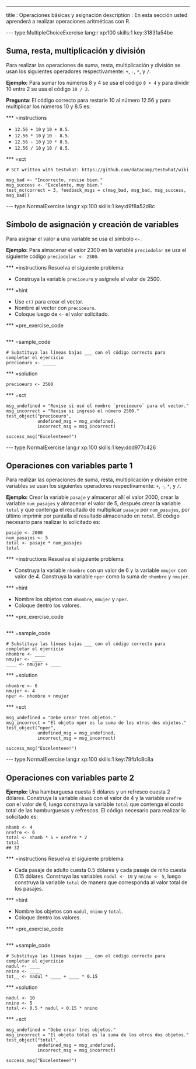 ---
title       : Operaciones básicas y asignación
description : En esta sección usted aprenderá a realizar operaciones aritméticas con R.

--- type:MultipleChoiceExercise lang:r xp:100 skills:1 key:31831a54be
## Suma, resta, multiplicación y división

Para realizar las operaciones de suma, resta, multiplicación y división se usan los siguientes operadores respectivamente: `+`,  `-`, `*`, y `/`.

__Ejemplo:__ Para sumar los números 8 y 4 se usa el código `8 + 4` y para dividir 10 entre 2 se usa el código `10 / 2`.


__Pregunta__: El código correcto para restarle 10 al número 12.56 y para multiplicar los números 10 y 8.5 es:

*** =instructions
- `12.56 + 10` y `10 + 8.5`.
- `12.56 * 10` y `10 - 8.5`.
- `12.56 - 10` y `10 * 8.5`.
- `12.56 / 10` y `10 / 8.5`.

*** =sct
```{r}
# SCT written with testwhat: https://github.com/datacamp/testwhat/wiki

msg_bad <- "Incorrecto, revise bien."
msg_success <- "Excelente, muy bien."
test_mc(correct = 3, feedback_msgs = c(msg_bad, msg_bad, msg_success, msg_bad))
```

--- type:NormalExercise lang:r xp:100 skills:1 key:d9f8a52d8c
## Símbolo de asignación y creación de variables

Para asignar el valor a una variable se usa el símbolo `<-`.

__Ejemplo:__ Para almacenar el valor 2300 en la variable `preciodolar` se usa el siguiente código `preciodolar <- 2300`.

*** =instructions
Resuelva el siguiente problema:

- Construya la variable `precioeuro` y asígnele el valor de 2500.

*** =hint
- Use `c()` para crear el vector.
- Nombre al vector con `precioeuro`.
- Coloque luego de `<-` el valor solicitado.

*** =pre_exercise_code
```{r}

```

*** =sample_code
```{r}
# Substituya las líneas bajas ___ con el código correcto para completar el ejercicio
precioeuro <- _____
```

*** =solution
```{r}
precioeuro <- 2500
```

*** =sct
```{r}
msg_undefined = "Revise si usó el nombre `precioeuro` para el vector."
msg_incorrect = "Revise si ingresó el número 2500."
test_object("precioeuro",
            undefined_msg = msg_undefined,
            incorrect_msg = msg_incorrect) 

success_msg("Excelenteee!")
```

--- type:NormalExercise lang:r xp:100 skills:1 key:ddd977c426
## Operaciones con variables parte 1

Para realizar las operaciones de suma, resta, multiplicación y división entre variables se usan los siguientes operadores respectivamente: `+`,  `-`, `*`, y `/`.

__Ejemplo:__ Crear la variable `pasaje` y almacenar allí el valor 2000, crear la variable `num_pasajes` y almacenar el valor de 5, después crear la variable `total` y que contenga el resultado de multiplicar `pasaje` por `num_pasajes`, por último imprimir por pantalla el resultado almacenado en `total`. El código necesario para realizar lo solicitado es:

```{r}
pasaje <- 2000
num_pasajes <- 5
total <- pasaje * num_pasajes
total
```

*** =instructions
Resuelva el siguiente problema:

- Construya la variable `nhombre` con un valor de 6 y la variable `nmujer` con valor de 4. Construya la variable `nper` como la suma de `nhombre` y `nmujer`.

*** =hint
- Nombre los objetos con `nhombre`, `nmujer` y `nper`.
- Coloque dentro los valores.

*** =pre_exercise_code
```{r}

```

*** =sample_code
```{r}
# Substituya las líneas bajas ___ con el código correcto para completar el ejercicio
nhombre <- ____
nmujer <- ____
____ <- nmujer + ____
```

*** =solution
```{r}
nhombre <- 6
nmujer <- 4
nper <- nhombre + nmujer
```

*** =sct
```{r}
msg_undefined = "Debe crear tres objetos."
msg_incorrect = "El objeto nper es la suma de los otros dos objetos."
test_object("nper",
            undefined_msg = msg_undefined,
            incorrect_msg = msg_incorrect) 

success_msg("Excelenteee!")
```

--- type:NormalExercise lang:r xp:100 skills:1 key:79fb1c8c8a
## Operaciones con variables parte 2

__Ejemplo:__ Una hamburguesa cuesta 5 dólares y un refresco cuesta 2 dólares. Construya la variable `nhamb` con el valor de 4 y la variable `nrefre` con el valor de 6, luego construya la variable `total` que contenga el costo total de las hamburguesas y refrescos. El código necesario para realizar lo solicitado es:

```{r}
nhamb <- 4
nrefre <- 6
total <- nhamb * 5 + nrefre * 2
total
## 32
```

*** =instructions
Resuelva el siguiente problema:

- Cada pasaje de adulto cuesta 0.5 dólares y cada pasaje de niño cuesta 0.15 dólares. Construya las variables `nadul <- 10` y `nnino <- 5`, luego construya la variable `total` de manera que corresponda al valor total de los pasajes. 

*** =hint
- Nombre los objetos con `nadul`, `nnino` y `total`.
- Coloque dentro los valores.

*** =pre_exercise_code
```{r}

```

*** =sample_code
```{r}
# Substituya las líneas bajas ___ con el código correcto para completar el ejercicio
nadul <- ____
nnino <- ____
tot__ <- nadul * ____ + ____ * 0.15
```

*** =solution
```{r}
nadul <- 10
nnino <- 5
total <- 0.5 * nadul + 0.15 * nnino
```

*** =sct
```{r}
msg_undefined = "Debe crear tres objetos."
msg_incorrect = "El objeto total es la suma de los otros dos objetos."
test_object("total",
            undefined_msg = msg_undefined,
            incorrect_msg = msg_incorrect) 

success_msg("Excelenteee!")
```

